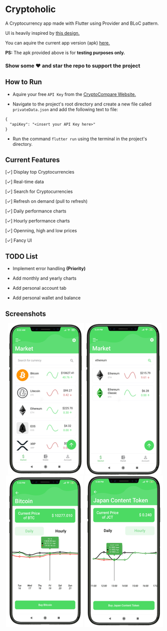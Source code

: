 # Cryptoholic

A Cryptocurrency app made with Flutter using Provider and BLoC pattern.

UI is heavily inspired by <a href="https://dribbble.com/shots/5592695-Cryptocurrency-App-Ui/attachments/1209351">this design.</a>

You can aquire the current app version (apk) <a href="https://github.com/KarimElghamry/cryptoholic/releases/tag/v0.5-beta">here.</a>

<b>PS:</b> The apk provided above is for <b>testing purposes only.</b> 

### Show some :heart: and star the repo to support the project

## How to Run
- Aquire your free `API Key` from the <a href="https://min-api.cryptocompare.com/">CryptoCompare Website.<a>

- Navigate to the project's root directory and create a new file called `privateData.json` and add the following text to file:
```
{
  "apiKey": "<insert your API Key here>"
}
```

- Run the command `flutter run` using the terminal in the project's directory.

## Current Features

[✓] Display top Cryptocurrencies

[✓] Real-time data

[✓] Search for Cryptocurrencies

[✓] Refresh on demand (pull to refresh)

[✓] Daily performance charts

[✓] Hourly performance charts

[✓] Openning, high and low prices

[✓] Fancy UI


## TODO List

- Implement error handling <b>(Priority)</b>

- Add monthly and yearly charts

- Add personal account tab

- Add personal wallet and balance


## Screenshots

<p align="center"><img height="480px" src="screenshots/C1.png"> <img height="480px" src="screenshots/C2.png"> <img height="480px" src="screenshots/C3.png"> <img height="480px" src="screenshots/C4.png"></p>

